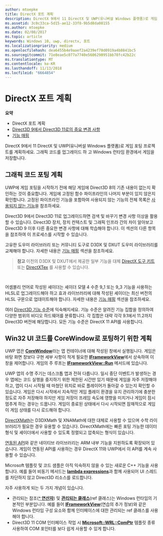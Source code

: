 ```yaml
---
author: mtoepke
title: DirectX 포트 계획
description: DirectX 9에서 11 DirectX 및 UWP(유니버설 Windows 플랫폼)로 게임 포팅 프로젝트를 계획하세요. 그래픽 코드를 업그레이드 하 고 Windows 런타임 환경에서 게임을 저장합니다.
ms.assetid: 3c0c33ca-5d15-ae12-33f8-9b5d8da08155
ms.author: mtoepke
ms.date: 02/08/2017
ms.topic: article
keywords: Windows 10, uwp, directx, 포트
ms.localizationpriority: medium
ms.openlocfilehash: dea6455b4e9aaef2a4239ef70d0919a4b8841bc5
ms.sourcegitcommit: 71e8eae5c077a7740e5606298951bb78fc42b22c
ms.translationtype: MT
ms.contentlocale: ko-KR
ms.lasthandoff: 11/13/2018
ms.locfileid: "6664854"
---
```

# <a name="plan-your-directx-port"></a>DirectX 포트 계획



**요약**

-   DirectX 포트 계획
-   [Direct3D 9에서 Direct3D 11로의 중요 변경 사항](understand-direct3d-11-1-concepts.md)
-   [기능 매핑](feature-mapping.md)


DirectX 9에서 11 DirectX 및 UWP(유니버설 Windows 플랫폼)로 게임 포팅 프로젝트를 계획하세요. 그래픽 코드를 업그레이드 하 고 Windows 런타임 환경에서 게임을 저장합니다.

## <a name="plan-to-port-graphics-code"></a>그래픽 코드 포팅 계획


UWP에 게임 포팅을 시작하기 전에 해당 게임에 Direct3D 8의 기존 내용이 없는지 확인하는 것이 중요합니다. 게임에 고정된 함수 파이프라인의 나머지 부분이 있지 않은지 확인합니다. 고정된 파이프라인 기능을 포함하여 사용되지 않는 기능의 전체 목록은 [사용되지 않는 기능](https://msdn.microsoft.com/library/windows/desktop/cc308047)을 참조하세요.

Direct3D 9에서 Direct3D 11로 업그레이드하면 검색 및 바꾸기 변경 사항 이상을 활용할 수 있습니다. Direct3D 장치, 장치 컨텍스트 및 그래픽 인프라 간의 차이 알아보고 Direct3D 9 이후 다른 중요한 변경 사항에 대해 학습해야 합니다. 이 섹션의 다른 항목을 참조하여 이 프로세스를 시작할 수 있습니다.

고유한 도우미 라이브러리 또는 커뮤니티 도구로 D3DX 및 DXUT 도우미 라이브러리를 교체해야 합니다. 자세한 내용은 [기능 매핑](feature-mapping.md) 섹션을 참조하세요.

> **참고**  이전의 D3DX 및 DXUT에서 제공한 일부 기능을 대체 [DirectX 도구 키트](http://go.microsoft.com/fwlink/p/?LinkID=248929) 또는 [DirectXTex](http://go.microsoft.com/fwlink/p/?LinkID=248926) 를 사용할 수 있습니다.

 

어셈블리 언어로 작성된 셰이더는 셰이더 모델 4 수준 9\_1 또는 9\_3 기능을 사용하는 HLSL로 업그레이드해야 하고 효과 라이브러리에 대해 작성된 셰이더는 최신 버전의 HLSL 구문으로 업데이트해야 합니다. 자세한 내용은 [기능 매핑](feature-mapping.md) 섹션을 참조하세요.

여러 [Direct3D 기능 수준](https://msdn.microsoft.com/library/windows/desktop/ff476876)에 익숙해지세요. 기능 수준은 알려진 기능 집합을 정의하여 다양한 범위의 비디오 하드웨어를 분류합니다. 각 집합은 대략 각각 9.1에서 11.2까지 Direct3D 버전에 해당합니다. 모든 기능 수준은 DirectX 11 API를 사용합니다.

## <a name="plan-to-port-win32-ui-code-to-corewindow"></a>Win32 UI 코드를 CoreWindow로 포팅하기 위한 계획


UWP 앱은 [**CoreWindow**](https://msdn.microsoft.com/library/windows/apps/br208225)라는 앱 컨테이너에 대해 작성된 창에서 실행됩니다. 게임은 바탕 화면 창보다 구현 세부 사항이 적게 필요한 [**IFrameworkView**](https://msdn.microsoft.com/library/windows/apps/hh700478)에서 상속하여 이 창을 제어합니다. 게임의 주 루프는 [**IFrameworkView::Run**](https://msdn.microsoft.com/library/windows/apps/hh700505) 메서드에 있습니다.

UWP 앱의 수명 주기는 데스크톱 앱과 전혀 다릅니다. 일시 중단 이벤트가 발생하는 경우 앱에는 코드 실행을 중지하기 위한 제한된 시간만 있기 때문에 게임을 자주 저장해야 하고, 앱이 다시 시작될 때 마쳤던 위치로 바로 플레이어가 돌아갈 수 있는지 확인할 수 있습니다. 게임은 다시 시작에서 지속적인 게임 플레이 환경을 유지 관리하기에 충분한 정도로 자주 저장해야 하지만 게임 저장이 프레임 속도에 영향을 미치거나 게임이 잠시 멈추게 하는 경우는 드뭅니다. 게임이 종료된 상태에서 다시 시작되면 잠재적으로 게임이 게임 상태를 다시 로드해야 합니다.

[DirectXMath](https://msdn.microsoft.com/library/windows/desktop/ee415571)는 D3DXMath 및 XNAMath에 대한 대체로 사용할 수 있으며 수학 라이브러리가 필요한 경우 유용할 수 있습니다. DirectXMath에는 빠른 포팅 가능한 데이터 형식 및 셰이더에서 사용할 수 있도록 정렬되고 압축되는 형식이 있습니다.

[연동된 API](https://msdn.microsoft.com/library/windows/desktop/dd405529)와 같은 네이티브 라이브러리는 ARM 내부 기능을 지원하도록 확장되어 있습니다. 게임이 연동된 API를 사용하는 경우 DirectX 11와 UWP에서 이 API를 계속 사용할 수 있습니다.

Microsoft 템플릿 및 코드 샘플은 아직 익숙하지 않을 수 있는 새로운 C++ 기능을 사용합니다. 예를 들어 비동기 메서드는 [**lambda expressions**](https://msdn.microsoft.com/library/windows/apps/dd293608.aspx)과 함께 사용되어 UI 스레드를 차단하지 않고 Direct3D 리소스를 로드합니다.

자주 사용하게 되는 두 가지 개념이 있습니다.

-   관리되는 참조([**^ 연산자**](https://msdn.microsoft.com/library/windows/apps/yk97tc08.aspx)) 및 [**관리되는 클래스**](https://msdn.microsoft.com/library/windows/apps/6w96b5h7.aspx)(ref 클래스)는 Windows 런타임의 기본적인 부분입니다. 예를 들어 [**IFrameworkView**](https://msdn.microsoft.com/library/windows/apps/hh700478)(연습의 추가 정보)와 같은 Windows 런타임 구성 요소와 함께 인터페이스에 대한 관리되는 ref 클래스를 사용해야 합니다.
-   Direct3D 11 COM 인터페이스 작업 시 [**Microsoft::WRL::ComPtr**](https://msdn.microsoft.com/library/windows/apps/br244983.aspx) 템플릿 종류 사용하여 COM 포인터를 보다 쉽게 사용할 수 있게 합니다.

 

 




